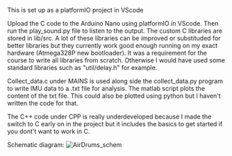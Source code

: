 This is set up as a platformIO project in VScode

Upload the C code to the Arduino Nano using platformIO in VScode. Then run the play_sound.py file to listen to the output.
The custom C libraries are stored in lib/src. A lot of these libraries can be improved or substituded for better libraries but they currently work good enough running on my exact hardware (Atmega328P new bootloader). It was a requirement for the course to write all libraries from scratch. Otherwise I would have used some standard libraries such as "util/delay.h" for example.


Collect_data.c under MAINS is used along side the collect_data.py program to write IMU data to a .txt file for analysis. The matlab script plots the content of the txt file. This could also be plotted using python but I haven't written the code for that.


The C++ code under CPP is really underdeveloped because I made the switch to C early on in the project but it includes the basics to get started if you dont't want to work in C.

Schematic diagram:
![AirDrums_schem](https://github.com/HafthorArni/Invisible-Drum-Set/assets/111596842/338ac0de-1c2d-438f-a483-633e99d87779)
